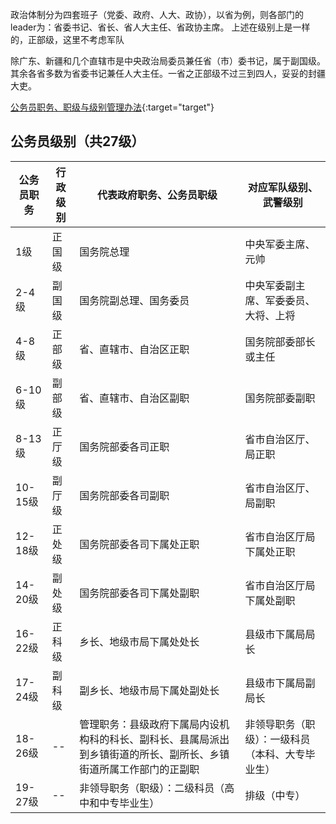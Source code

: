 
政治体制分为四套班子（党委、政府、人大、政协），以省为例，则各部门的leader为：省委书记、省长、省人大主任、省政协主席。
上述在级别上是一样的，正部级，这里不考虑军队


除广东、新疆和几个直辖市是中央政治局委员兼任省（市）委书记，属于副国级。其余各省多数为省委书记兼任人大主任。一省之正部级不过三到四人，妥妥的封疆大吏。


[公务员职务、职级与级别管理办法](https://www.gov.cn/xinwen/2020-03/15/content_5491492.htm){:target="target"}

## 公务员级别（共27级）

| 公务员职务 | 行政级别 | 代表政府职务、公务员职级 | 对应军队级别、武警级别 |
| ---------- | -------- | -------------------------- | ------------------------ |
| 1级       | 正国级 | 国务院总理                 | 中央军委主席、元帅      |
| 2-4级     | 副国级 | 国务院副总理、国务委员    | 中央军委副主席、军委委员、大将、上将 |
| 4-8级     | 正部级 | 省、直辖市、自治区正职   | 国务院部委部长或主任     |
| 6-10级    | 副部级 | 省、直辖市、自治区副职   | 国务院部委副职           |
| 8-13级    | 正厅级 | 国务院部委各司正职       | 省市自治区厅、局正职     |
| 10-15级   | 副厅级 | 国务院部委各司副职       | 省市自治区厅、局副职     |
| 12-18级   | 正处级 | 国务院部委各司下属处正职 | 省市自治区厅局下属处正职  |
| 14-20级   | 副处级 | 国务院部委各司下属处副职 | 省市自治区厅局下属处副职  |
| 16-22级   | 正科级 | 乡长、地级市局下属处处长  | 县级市下属局局长           |
| 17-24级   | 副科级 | 副乡长、地级市局下属处副处长 | 县级市下属局副局长       |
| 18-26级   | --       | 管理职务：县级政府下属局内设机构科的科长、副科长、县属局派出到乡镇街道的所长、副所长、乡镇街道所属工作部门的正副职 | 非领导职务（职级）：一级科员（本科、大专毕业生） |
| 19-27级   | --       | 非领导职务（职级）：二级科员（高中和中专毕业生） | 排级（中专） |

